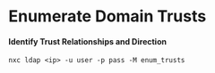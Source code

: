 # Enumerate Domain Trusts

#### Identify Trust Relationships and Direction

```
nxc ldap <ip> -u user -p pass -M enum_trusts
```
